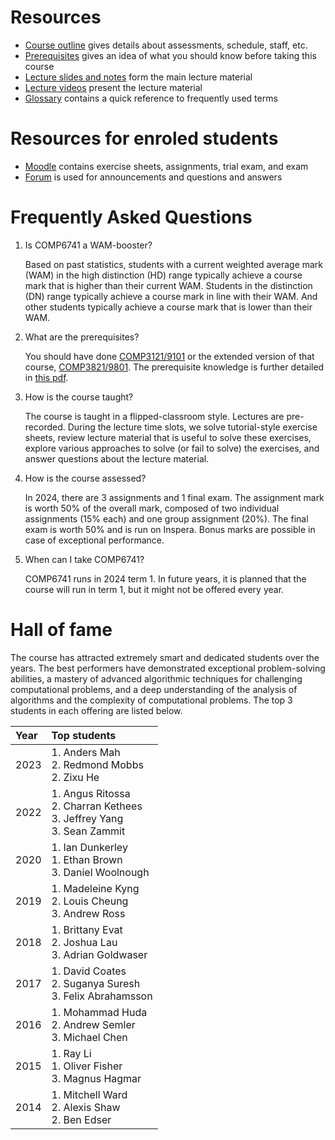 # Resources

* [Course outline](https://webcms3.cse.unsw.edu.au/COMP6741/23T1/outline) gives details about assessments, schedule, staff, etc.
* [Prerequisites](./prereq.pdf) gives an idea of what you should know before taking this course
* [Lecture slides and notes](https://github.com/serggasp/comp6741/releases) form the main lecture material
* [Lecture videos](https://youtube.com/playlist?list=PLYIsMYyPmqvv5Hmak1dvf2ZNHdnK3zFf9&feature=shared) present the lecture material
* [Glossary](./glossary.pdf) contains a quick reference to frequently used terms

# Resources for enroled students

* [Moodle](https://moodle.telt.unsw.edu.au/course/view.php?id=73320) contains exercise sheets, assignments, trial exam, and exam
* [Forum](https://edstem.org/au/join/SxmM5z) is used for announcements and questions and answers

# Frequently Asked Questions

1. Is COMP6741 a WAM-booster?
    
    Based on past statistics, students with a current weighted average mark (WAM) in the high distinction (HD) range typically achieve a course mark that is higher than their current WAM. Students in the distinction (DN) range typically achieve a course mark in line with their WAM. And other students typically achieve a course mark that is lower than their WAM.
    
2. What are the prerequisites?
    
    You should have done [COMP3121/9101](https://www.handbook.unsw.edu.au/undergraduate/courses/2024/COMP3121) or the extended version of that course, [COMP3821/9801](https://www.handbook.unsw.edu.au/undergraduate/courses/2024/COMP3821). The prerequisite knowledge is further detailed in [this pdf](./prereq.pdf).

3. How is the course taught?
    
    The course is taught in a flipped-classroom style.
    Lectures are pre-recorded.
    During the lecture time slots, we solve tutorial-style exercise sheets, review lecture material that is useful to solve these exercises, explore various approaches to solve (or fail to solve) the exercises, and answer questions about the lecture material.

4. How is the course assessed?

    In 2024, there are 3 assignments and 1 final exam.
    The assignment mark is worth 50\% of the overall mark, composed of two individual assignments (15\% each) and one group assignment (20\%).
    The final exam is worth 50\% and is run on Inspera.
    Bonus marks are possible in case of exceptional performance.
    
5. When can I take COMP6741?

    COMP6741 runs in 2024 term 1.
    In future years, it is planned that the course will run in term 1, but it might not be offered every year.

# Hall of fame

The course has attracted extremely smart and dedicated students over the years.
The best performers have demonstrated exceptional problem-solving abilities, a mastery of advanced algorithmic techniques for challenging computational problems, and a deep understanding of the analysis of algorithms and the complexity of computational problems.
The top 3 students in each offering are listed below.

| Year | Top students |
|:-----|:-------------|
| 2023 | 1. Anders Mah<br>2. Redmond Mobbs<br>2. Zixu He |
| 2022 | 1. Angus Ritossa<br>2. Charran Kethees<br>3. Jeffrey Yang<br>3. Sean Zammit|
| 2020 | 1. Ian Dunkerley<br>1. Ethan Brown<br>3. Daniel Woolnough|
| 2019 | 1. Madeleine Kyng<br>2. Louis Cheung<br>3. Andrew Ross|
| 2018 | 1. Brittany Evat<br>2. Joshua Lau<br>3. Adrian Goldwaser|
| 2017 | 1. David Coates<br>2. Suganya Suresh<br>3. Felix Abrahamsson|
| 2016 | 1. Mohammad Huda<br>2. Andrew Semler<br>3. Michael Chen|
| 2015 | 1. Ray Li<br>1. Oliver Fisher<br>3. Magnus Hagmar|
| 2014 | 1. Mitchell Ward<br>2. Alexis Shaw<br>2. Ben Edser|
